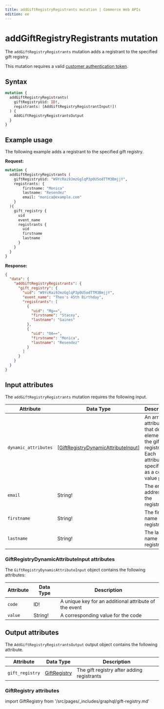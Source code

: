 ```yaml
---
title: addGiftRegistryRegistrants mutation | Commerce Web APIs
edition: ee
---
```


# addGiftRegistryRegistrants mutation

The `addGiftRegistryRegistrants` mutation adds a registrant to the specified gift registry.

This mutation requires a valid [customer authentication token](../../customer/mutations/generate-token.md).

## Syntax

```graphql
mutation {
  addGiftRegistryRegistrants(
    giftRegistryUid: ID!,
    registrants: [AddGiftRegistryRegistrantInput!]!
  ) {
    AddGiftRegistryRegistrantsOutput
  }
}
```

## Example usage

The following example adds a registrant to the specified gift registry.

**Request:**

```graphql
mutation {
  addGiftRegistryRegistrants (
    giftRegistryUid: "W9YcRai9JmzGglqP3p0USodTTM3BmjjY",
    registrants: {
        firstname: "Monica"
        lastname: "Resendez"
        email: "monica@example.com"
    }
  ){
    gift_registry {
      uid
      event_name
      registrants {
        uid
        firstname
        lastname
      }
    }
  }
}
```

**Response:**

```json
{
  "data": {
    "addGiftRegistryRegistrants": {
      "gift_registry": {
        "uid": "W9YcRai9JmzGglqP3p0USodTTM3BmjjY",
        "event_name": "Theo's 45th Birthday",
        "registrants": [
          {
            "uid": "Mg==",
            "firstname": "Stacey",
            "lastname": "Gaines"
          },
          {
            "uid": "OA==",
            "firstname": "Monica",
            "lastname": "Resendez"
          }
        ]
      }
    }
  }
}
```

## Input attributes

The `addGiftRegistryRegistrants` mutation requires the following input.

Attribute |  Data Type | Description
--- | --- | ---
`dynamic_attributes` | [[GiftRegistryDynamicAttributeInput](#giftregistrydynamicattributeinput-attributes)] | An array of attributes that define elements of the gift registry. Each attribute is specified as a code-value pair
`email` | String! | The email address of the registrant
`firstname` | String! | The first name of the registrant
`lastname` | String! | The last name of the registrant

### GiftRegistryDynamicAttributeInput attributes

The `GiftRegistryDynamicAttributeInput` object contains the following attributes:

Attribute |  Data Type | Description
--- | --- | ---
`code` | ID! | A unique key for an additional attribute of the event
`value` | String! | A corresponding value for the code

## Output attributes

The `AddGiftRegistryRegistrantsOutput` output object contains the following attribute.

Attribute |  Data Type | Description
--- | --- | ---
`gift_registry` | [GiftRegistry](#giftregistry-attributes) | The gift registry after adding registrants

### GiftRegistry attributes

import GiftRegistry from '/src/pages/_includes/graphql/gift-registry.md'

<GiftRegistry />
